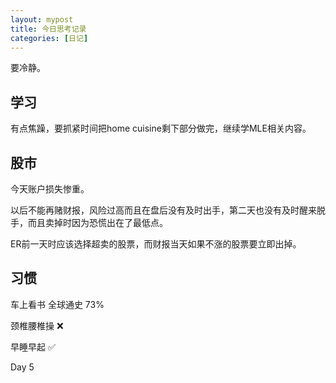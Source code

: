```yaml
---
layout: mypost
title: 今日思考记录
categories: [日记]
---
```


要冷静。

## 学习

有点焦躁，要抓紧时间把home cuisine剩下部分做完，继续学MLE相关内容。

## 股市

今天账户损失惨重。

以后不能再赌财报，风险过高而且在盘后没有及时出手，第二天也没有及时醒来脱手，而且卖掉时因为恐慌出在了最低点。

ER前一天时应该选择超卖的股票，而财报当天如果不涨的股票要立即出掉。

## 习惯
车上看书 全球通史 73%

颈椎腰椎操 ❌

早睡早起 ✅

Day 5